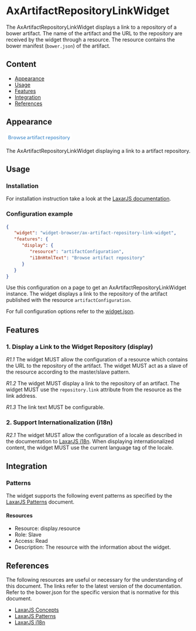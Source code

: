 # AxArtifactRepositoryLinkWidget
The AxArtifactRepositoryLinkWidget displays a link to a repository of a bower artifact.
The name of the artifact and the URL to the repository are received by the widget through a resource.
The resource contains the bower manifest (`bower.json`) of the artifact.

## Content
* [Appearance](#appearance)
* [Usage](#usage)
* [Features](#features)
* [Integration](#Integration)
* [References](#references)

## Appearance
![Illustration of the AxArtifactRepositoryLinkWidget](docs/img/example.png)

The AxArtifactRepositoryLinkWidget displaying a link to a artifact repository.


## Usage

### Installation
For installation instruction take a look at the [LaxarJS documentation](https://github.com/LaxarJS/laxar/blob/master/docs/manuals/installing_widgets.md).

### Configuration example
```json
{
   "widget": "widget-browser/ax-artifact-repository-link-widget",
   "features": {
      "display": {
         "resource": "artifactConfiguration",
         "i18nHtmlText": "Browse artifact repository"
      }
   }
}
```
Use this configuration on a page to get an AxArtifactRepositoryLinkWidget instance.
The widget displays a link to the repository of the artifact published with the resource `artifactConfiguration`.

For full configuration options refer to the [widget.json](widget.json).

## Features

### 1. Display a Link to the Widget Repository (display)
*R1.1* The widget MUST allow the configuration of a resource which contains the URL to the repository of the artifact.
The widget MUST act as a slave of the resource according to the master/slave pattern.

*R1.2* The widget MUST display a link to the repository of an artifact.
The widget MUST use the `repository.link` attribute from the resource as the link address.

*R1.3* The link text MUST be configurable.


### 2. Support Internationalization (i18n)
*R2.1* The widget MUST allow the configuration of a locale as described in the documentation to [LaxarJS i18n]. When displaying internationalized content, the widget MUST use the current language tag of the locale.

## Integration
### Patterns
The widget supports the following event patterns as specified by the [LaxarJS Patterns] document.

#### Resources
* Resource: display.resource
* Role: Slave
* Access: Read
* Description: The resource with the information about the widget.


## References
The following resources are useful or necessary for the understanding of this document.
The links refer to the latest version of the documentation.
Refer to the bower.json for the specific version that is normative for this document.

* [LaxarJS Concepts]
* [LaxarJS Patterns]
* [LaxarJS i18n]

[LaxarJS Concepts]: https://github.com/LaxarJS/laxar/blob/master/docs/concepts.md "LaxarJS Concepts"
[LaxarJS Patterns]: https://github.com/LaxarJS/laxar_patterns/blob/master/docs/index.md "LaxarJS Patterns"
[LaxarJS i18n]: https://github.com/LaxarJS/laxar/blob/master/docs/manuals/i18n.md "LaxarJS i18n"
